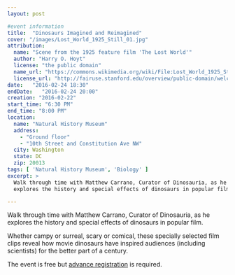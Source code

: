 ```yaml
---
layout: post

#event information
title:  "Dinosaurs Imagined and Reimagined"
cover: "/images/Lost_World_1925_Still_01.jpg"
attribution:
  name: "Scene from the 1925 feature film 'The Lost World'"
  author: "Harry O. Hoyt"
  license: "the public domain"
  name_url: "https://commons.wikimedia.org/wiki/File:Lost_World_1925_Still_01.jpg"
  license_url: "http://fairuse.stanford.edu/overview/public-domain/welcome"
date:   "2016-02-24 18:30"
endDate:   "2016-02-24 20:00"
creation: "2016-02-22"
start_time: "6:30 PM"
end_time: "8:00 PM"
location:
  name: "Natural History Museum"
  address:
    - "Ground floor"
    - "10th Street and Constitution Ave NW"
  city: Washington
  state: DC
  zip: 20013
tags: [ 'Natural History Museum', 'Biology' ]
excerpt: >
  Walk through time with Matthew Carrano, Curator of Dinosauria, as he
  explores the history and special effects of dinosaurs in popular film.

---
```


Walk through time with Matthew Carrano, Curator of Dinosauria, as he
explores the history and special effects of dinosaurs in popular film.

Whether campy or surreal, scary or comical, these specially selected
film clips reveal how movie dinosaurs have inspired audiences
(including scientists) for the better part of a century. 

The event is free but
[advance registration](https://www.facebook.com/events/1290117051013702/)
is required.

